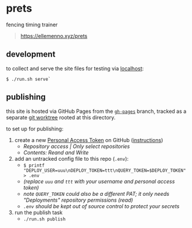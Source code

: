 # prets

fencing timing trainer

> https://ellemenno.xyz/prets



## development

to collect and serve the site files for testing via [localhost]:

```console
$ ./run.sh serve`
```

## publishing

this site is hosted via GitHub Pages from the [`gh-pages`][gh-pages] branch, tracked as a separate [git worktree] rooted at this directory.

to set up for publishing:
1. create a new [Personal Access Token][pat] on GitHub ([instructions][pat howto])
   - _Repository access | Only select repositories_
   - _Contents: Reand and Write_
1. add an untracked config file to this repo (`.env`):
   - `$ printf "DEPLOY_USER=uuu\nDEPLOY_TOKEN=ttt\nQUERY_TOKEN=$DEPLOY_TOKEN" > .env`
   - _(replace `uuu` and `ttt` with your username and personal access token)_
   - _note `QUERY_TOKEN` could also be a different PAT; it only needs "Deployments" repository permissions (read)_
   - _`.env` should be kept out of source control to protect your secrets_
1. run the publish task
   - `./run.sh publish`



[gh-pages]: https://github.com/ellemenno/vbstats/tree/gh-pages "branch for GitHub Pages auto-deployments"
[git worktree]: https://git-scm.com/docs/git-worktree "git command to manage multiple working trees"
[localhost]: http://localhost:8080/ "local testing url"
[pat]: https://github.com/settings/personal-access-tokens/new "GitHub personal access tokens"
[pat howto]: https://docs.github.com/en/github/authenticating-to-github/creating-a-personal-access-token "creating a personal access token"
[X1011]: https://github.com/X1011/git-directory-deploy "method for deploying a sub-directory of build files"